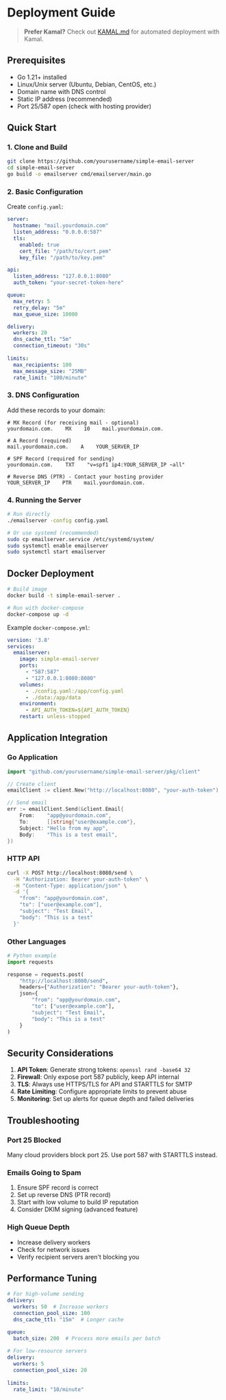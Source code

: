 # Deployment Guide

> **Prefer Kamal?** Check out [KAMAL.md](KAMAL.md) for automated deployment with Kamal.

## Prerequisites

- Go 1.21+ installed
- Linux/Unix server (Ubuntu, Debian, CentOS, etc.)
- Domain name with DNS control
- Static IP address (recommended)
- Port 25/587 open (check with hosting provider)

## Quick Start

### 1. Clone and Build

```bash
git clone https://github.com/yourusername/simple-email-server
cd simple-email-server
go build -o emailserver cmd/emailserver/main.go
```

### 2. Basic Configuration

Create `config.yaml`:

```yaml
server:
  hostname: "mail.yourdomain.com"
  listen_address: "0.0.0.0:587"
  tls:
    enabled: true
    cert_file: "/path/to/cert.pem"
    key_file: "/path/to/key.pem"

api:
  listen_address: "127.0.0.1:8080"
  auth_token: "your-secret-token-here"

queue:
  max_retry: 5
  retry_delay: "5m"
  max_queue_size: 10000

delivery:
  workers: 20
  dns_cache_ttl: "5m"
  connection_timeout: "30s"
  
limits:
  max_recipients: 100
  max_message_size: "25MB"
  rate_limit: "100/minute"
```

### 3. DNS Configuration

Add these records to your domain:

```
# MX Record (for receiving mail - optional)
yourdomain.com.    MX    10    mail.yourdomain.com.

# A Record (required)
mail.yourdomain.com.    A    YOUR_SERVER_IP

# SPF Record (required for sending)
yourdomain.com.    TXT    "v=spf1 ip4:YOUR_SERVER_IP ~all"

# Reverse DNS (PTR) - Contact your hosting provider
YOUR_SERVER_IP    PTR    mail.yourdomain.com.
```

### 4. Running the Server

```bash
# Run directly
./emailserver -config config.yaml

# Or use systemd (recommended)
sudo cp emailserver.service /etc/systemd/system/
sudo systemctl enable emailserver
sudo systemctl start emailserver
```

## Docker Deployment

```bash
# Build image
docker build -t simple-email-server .

# Run with docker-compose
docker-compose up -d
```

Example `docker-compose.yml`:

```yaml
version: '3.8'
services:
  emailserver:
    image: simple-email-server
    ports:
      - "587:587"
      - "127.0.0.1:8080:8080"
    volumes:
      - ./config.yaml:/app/config.yaml
      - ./data:/app/data
    environment:
      - API_AUTH_TOKEN=${API_AUTH_TOKEN}
    restart: unless-stopped
```

## Application Integration

### Go Application

```go
import "github.com/yourusername/simple-email-server/pkg/client"

// Create client
emailClient := client.New("http://localhost:8080", "your-auth-token")

// Send email
err := emailClient.Send(&client.Email{
    From:    "app@yourdomain.com",
    To:      []string{"user@example.com"},
    Subject: "Hello from my app",
    Body:    "This is a test email",
})
```

### HTTP API

```bash
curl -X POST http://localhost:8080/send \
  -H "Authorization: Bearer your-auth-token" \
  -H "Content-Type: application/json" \
  -d '{
    "from": "app@yourdomain.com",
    "to": ["user@example.com"],
    "subject": "Test Email",
    "body": "This is a test"
  }'
```

### Other Languages

```python
# Python example
import requests

response = requests.post(
    "http://localhost:8080/send",
    headers={"Authorization": "Bearer your-auth-token"},
    json={
        "from": "app@yourdomain.com",
        "to": ["user@example.com"],
        "subject": "Test Email",
        "body": "This is a test"
    }
)
```

## Security Considerations

1. **API Token**: Generate strong tokens: `openssl rand -base64 32`
2. **Firewall**: Only expose port 587 publicly, keep API internal
3. **TLS**: Always use HTTPS/TLS for API and STARTTLS for SMTP
4. **Rate Limiting**: Configure appropriate limits to prevent abuse
5. **Monitoring**: Set up alerts for queue depth and failed deliveries

## Troubleshooting

### Port 25 Blocked
Many cloud providers block port 25. Use port 587 with STARTTLS instead.

### Emails Going to Spam
1. Ensure SPF record is correct
2. Set up reverse DNS (PTR record)
3. Start with low volume to build IP reputation
4. Consider DKIM signing (advanced feature)

### High Queue Depth
- Increase delivery workers
- Check for network issues
- Verify recipient servers aren't blocking you

## Performance Tuning

```yaml
# For high-volume sending
delivery:
  workers: 50  # Increase workers
  connection_pool_size: 100
  dns_cache_ttl: "15m"  # Longer cache

queue:
  batch_size: 200  # Process more emails per batch
  
# For low-resource servers
delivery:
  workers: 5
  connection_pool_size: 20
  
limits:
  rate_limit: "10/minute"
```